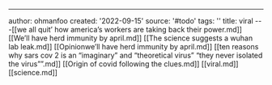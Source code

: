 ---
author: ohmanfoo
created: '2022-09-15'
source: '#todo'
tags: ''
title: viral
---[[we all quit’ how america’s workers are taking back their power.md]]
[[We’ll have herd immunity by april.md]]
[[The science suggests a wuhan lab leak.md]]
[[Opinionwe’ll have herd immunity by april.md]]
[[ten reasons why sars cov 2 is an “imaginary” and “theoretical virus”  “they never isolated the virus””.md]]
[[Origin of covid following the clues.md]]
[[viral.md]]
[[science.md]]
